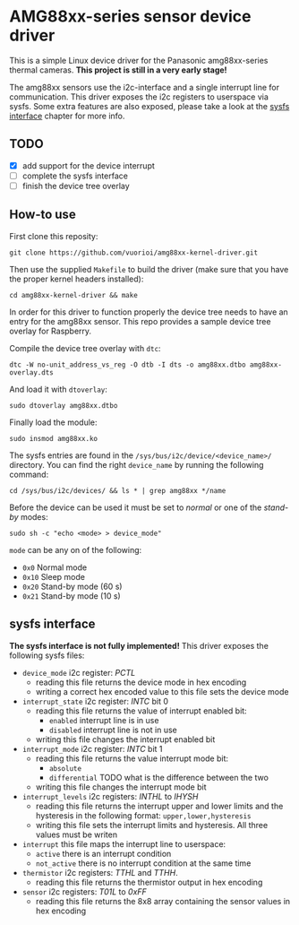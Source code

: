 # AMG88xx-series sensor device driver
This is a simple Linux device driver for the Panasonic amg88xx-series thermal cameras.
**This project is still in a very early stage!**

The amg88xx sensors use the i2c-interface and a single interrupt line for communication.
This driver exposes the i2c registers to userspace via sysfs. Some extra features are
also exposed, please take a look at the [sysfs interface](#sysfs-interface) chapter for more info.

## TODO
- [X] add support for the device interrupt
- [ ] complete the sysfs interface
- [ ] finish the device tree overlay

## How-to use
First clone this reposity:

```git clone https://github.com/vuorioi/amg88xx-kernel-driver.git```

Then use the supplied `Makefile` to build the driver (make sure that you have the proper
kernel headers installed):

```cd amg88xx-kernel-driver && make```

In order for this driver to function properly the device tree needs to have an entry
for the amg88xx sensor. This repo provides a sample device tree overlay for Raspberry.

Compile the device tree overlay with `dtc`:

```dtc -W no-unit_address_vs_reg -O dtb -I dts -o amg88xx.dtbo amg88xx-overlay.dts```

And load it with `dtoverlay`:

```sudo dtoverlay amg88xx.dtbo```

Finally load the module:

```sudo insmod amg88xx.ko```

The sysfs entries are found in the `/sys/bus/i2c/device/<device_name>/` directory. You can find
the right `device_name` by running the following command:

```cd /sys/bus/i2c/devices/ && ls * | grep amg88xx */name```

Before the device can be used it must be set to _normal_ or one of the _stand-by_ modes:

```sudo sh -c "echo <mode> > device_mode"```

`mode` can be any on of the following:
 * `0x0` Normal mode
 * `0x10` Sleep mode
 * `0x20` Stand-by mode (60 s)
 * `0x21` Stand-by mode (10 s)

## sysfs interface
**The sysfs interface is not fully implemented!**
This driver exposes the following sysfs files:
 * `device_mode` i2c register: _PCTL_
   * reading this file returns the device mode in hex encoding
   * writing a correct hex encoded value to this file sets the device mode
 * `interrupt_state` i2c register: _INTC_ bit 0
   * reading this file returns the value of interrupt enabled bit:
     * `enabled` interrupt line is in use
     * `disabled` interrupt line is not in use
   * writing this file changes the interrupt enabled bit
 * `interrupt_mode` i2c register: _INTC_ bit 1
   * reading this file returns the value interrupt mode bit:
     * `absolute`
     * `differential` TODO what is the difference between the two
   * writing this file changes the interrupt mode bit
 * `interrupt_levels` i2c registers: _INTHL_ to _IHYSH_
   * reading this file returns the interrupt upper and lower limits and the
     hysteresis in the following format: `upper,lower,hysteresis`
   * writing this file sets the interrupt limits and hysteresis. All three values must be writen
 * `interrupt` this file maps the interrupt line to userspace:
   * `active` there is an interrupt condition
   * `not_active` there is no interrupt condition
     at the same time
 * `thermistor` i2c registers: _TTHL_ and _TTHH_.
   * reading this file returns the thermistor output in hex encoding
 * `sensor` i2c registers: _T01L_ to _0xFF_
   * reading this file returns the 8x8 array containing the sensor values in hex encoding
